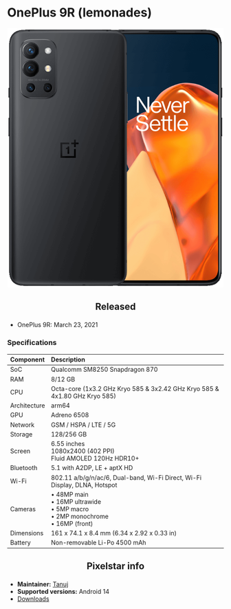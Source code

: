# OnePlus 9R (lemonades)

![lemonades](/images/lemonades.png)

## <p align="center"> Released </p>
- OnePlus 9R: March 23, 2021

### Specifications
**Component**	| **Description**
:---------------|:---------------
SoC		| Qualcomm SM8250 Snapdragon 870
RAM		| 8/12 GB
CPU		| Octa-core (1x3.2 GHz Kryo 585 & 3x2.42 GHz Kryo 585 & 4x1.80 GHz Kryo 585)
Architecture	| arm64
GPU		| Adreno 6508
Network		| GSM / HSPA / LTE / 5G
Storage		| 128/256 GB
Screen		| 6.55 inches <br /> 1080x2400 (402 PPI) <br /> Fluid AMOLED 120Hz HDR10+
Bluetooth	| 5.1 with A2DP, LE + aptX HD
Wi-Fi		| 802.11 a/b/g/n/ac/6, Dual-band, Wi-Fi Direct, Wi-Fi Display, DLNA, Hotspot
Cameras		| • 48MP main <br /> • 16MP ultrawide <br /> • 5MP macro <br /> • 2MP monochrome <br /> • 16MP (front)
Dimensions	| 161 x 74.1 x 8.4 mm (6.34 x 2.92 x 0.33 in)
Battery		| Non-removable Li-Po 4500 mAh

## <p align="center"> Pixelstar info </p>
* **Maintainer:**	  [Tanuj](https://github.com/TANUJDHAMA)
* **Supported versions:** Android 14
* [Downloads](https://sourceforge.net/projects/pixelstar/files/lemonades/)

